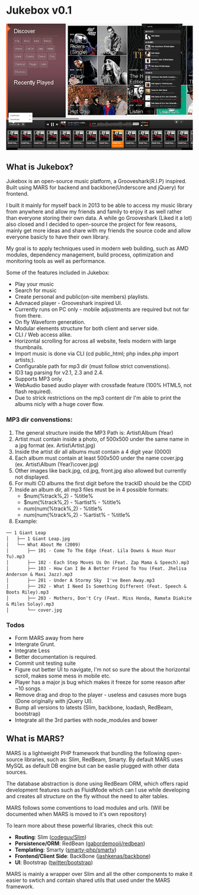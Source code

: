 # Jukebox v0.1

![](https://raw.githubusercontent.com/LandRover/jukebox/master/application/jukebox/resources/images/_preview-img-v0.1.png)

## What is Jukebox?
Jukebox is an open-source music platform, a Grooveshark(R.I.P) inspired. Built using MARS for backend and backbone(Underscore and jQuery) for frontend.

I built it mainly for myself back in 2013 to be able to access my music library from anywhere and allow my friends and family to enjoy it as well rather than everyone storing their own data. A while go Grooveshark (Liked it a lot) also closed and I decided to open-source the project for few reasons, mainly get more ideas and share with my friends the source code and allow everyone basicly to have their own library.

My goal is to apply techniques used in modern web building, such as AMD modules, dependency management, build process, optimization and monitoring tools as well as performance.

Some of the features included in Jukebox:
 * Play your music
 * Search for music
 * Create personal and public(on-site members) playlists.
 * Advnaced player - Grooveshark inspired UI.
 * Currently runs on PC only - mobile adjustments are required but not far from there.
 * On fly Waveform generation.
 * Modular elements structure for both client and server side.
 * CLI / Web access alike.
 * Horizontal scrolling for across all website, feels modern with large thumbnails.
 * Import music is done via CLI (cd public_html; php index.php import artists;).
 * Configurable path for mp3 dir (must follow strict convenstions).
 * ID3 tag parsing for v2.1, 2.3 and 2.4.
 * Supports MP3 only.
 * WebAudio based audio player with crossfade feature (100% HTML5, not flash required).
 * Due to strick restrictions on the mp3 content dir I'm able to print the albums nicly with a huge cover flow.

### MP3 dir convenstions:
 1. The general structure inside the MP3 Path is: Artist\Album (Year)
 2. Artist must contain inside a photo, of 500x500 under the same name in a jpg format (ex. Artist\Artist.jpg)
 2. Inside the artist dir all albums must contain a 4 digit year (0000)
 3. Each album must contain at least 500x500 under the name cover.jpg (ex. Artist\Album (Year)\cover.jpg)
 4. Other images like back.jpg, cd.jpg, front.jpg also allowed but currently not displayed.
 5. For multi CD albums the first digit before the trackID should be the CDID
 6. Inside an album dir, all mp3 files must be in 4 possible formats:
    * $num(%track%,2) - %title%
    * $num(%track%,2) - %artist% - %title%
    * $num(%discnumber%,1)$num(%track%,2) - %title%
    * $num(%discnumber%,1)$num(%track%,2) - %artist% - %title%
 7. Example:
```
── 1 Giant Leap
│   ├── 1 Giant Leap.jpg
│   └── What About Me (2009)
│       ├── 101 - Come To The Edge (Feat. Lila Downs & Huun Huur Tu).mp3
│       ├── 102 - Each Step Moves Us On (Feat. Zap Mama & Speech).mp3
│       ├── 103 - How Can I Be A Better Friend To You (Feat. Jhelisa Anderson & Maxi Jazz).mp3
│       ├── 201 - Under A Stormy Sky  I've Been Away.mp3
│       ├── 202 - What I Need Is Something Different (Feat. Speech & Boots Riley).mp3
│       ├── 203 - Mothers, Don't Cry (Feat. Miss Honda, Ramata Diakite & Miles Solay).mp3
│       └── cover.jpg
```

### Todos
  * Form MARS away from here
  * Intergrate Grunt.
  * Integrate Less
  * Better documentation is required.
  * Commit unit testing suite
  * Figure out better UI to navigate, I'm not so sure the about the horizontal scroll, makes some mess in mobile etc.
  * Player has a major js bug which makes it freeze for some reason after ~10 songs.
  * Remove drag and drop to the player - useless and casuses more bugs (Done originally with jQuery UI).
  * Bump all versions to latests (Slim, backbone, loadash, RedBeam, bootstrap)
  * Integrate all the 3rd parties with node_modules and bower


## What is MARS?
MARS is a lightweight PHP framework that bundling the following open-source libraries, such as: Slim, RedBeam, Smarty. By default MARS uses MySQL as default DB engine but can be easlie plugged with other data sources.

The database abstraction is done using RedBeam ORM, which offers rapid development features such as FluidMode which can I use while developing and creates all structure on the fly without the need to alter tables.

MARS follows some conventions to load modules and urls. (Will be documented when MARS is moved to it's own repository)

To learn more about these powerful libraries, check this out:
* **Routing**: Slim ([codeguy/Slim](https://github.com/codeguy/Slim))
* **Persistence/ORM**: RedBean ([gabordemooij/redbean](https://github.com/gabordemooij/redbean))
* **Templating**: Smarty ([smarty-php/smarty](https://github.com/smarty-php/smarty))
* **Frontend/Client Side**: BackBone ([jashkenas/backbone](https://github.com/jashkenas/backbone))
* **UI**: Bootstrap ([twitter/bootstrap](https://github.com/twitter/bootstrap))

MARS is mainly a wrapper over Slim and all the other components to make it easier to swtich and contain shared utils that used under the MARS framework.
